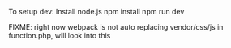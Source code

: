To setup dev:
Install node.js
npm install
npm run dev

FIXME: right now webpack is not auto replacing vendor/css/js in function.php, will look into this